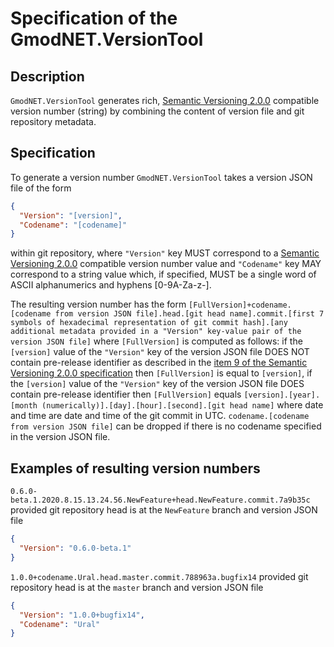 # Specification of the GmodNET.VersionTool

## Description

`GmodNET.VersionTool` generates rich, [Semantic Versioning 2.0.0](https://semver.org/spec/v2.0.0.html) compatible version number (string) by combining the content of version file and git repository metadata.

## Specification

To generate a version number `GmodNET.VersionTool` takes a version JSON file of the form
```json
{
  "Version": "[version]",
  "Codename": "[codename]"
}
```
within git repository, where `"Version"` key MUST correspond to a [Semantic Versioning 2.0.0](https://semver.org/spec/v2.0.0.html) compatible version number value and `"Codename"` key MAY correspond to a string value which, if specified, MUST be a single word of ASCII alphanumerics and hyphens [0-9A-Za-z-].

The resulting version number has the form `[FullVersion]+codename.[codename from version JSON file].head.[git head name].commit.[first 7 symbols of hexadecimal representation of git commit hash].[any additional metadata provided in a "Version" key-value pair of the version JSON file]` where `[FullVersion]` is computed as follows: if the `[version]` value of the `"Version"` key of the version JSON file DOES NOT contain pre-release identifier as described in the [item 9 of the Semantic Versioning 2.0.0 specification](https://semver.org/spec/v2.0.0.html#spec-item-9) then `[FullVersion]` is equal to `[version]`, if the `[version]` value of the `"Version"` key of the version JSON file DOES contain pre-release identifier then `[FullVersion]` equals `[version].[year].[month (numerically)].[day].[hour].[second].[git head name]` where date and time are date and time of the git commit in UTC. `codename.[codename from version JSON file]` can be dropped if there is no codename specified in the version JSON file.

## Examples of resulting version numbers

`0.6.0-beta.1.2020.8.15.13.24.56.NewFeature+head.NewFeature.commit.7a9b35c` provided git repository head is at the `NewFeature` branch and version JSON file
```json
{
  "Version": "0.6.0-beta.1"
}
```

`1.0.0+codename.Ural.head.master.commit.788963a.bugfix14` provided git repository head is at the `master` branch and version JSON file
```json
{
  "Version": "1.0.0+bugfix14",
  "Codename": "Ural"
}
```
